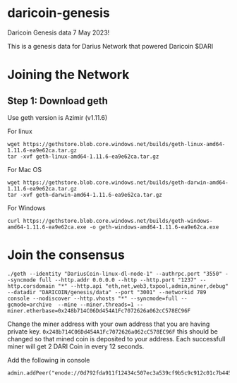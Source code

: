 # daricoin-genesis
 Daricoin Genesis data 7 May 2023!

 This is a genesis data for Darius Network that powered Daricoin $DARI

 # Joining the Network

 ## Step 1: Download geth
 Use geth version is Azimir (v1.11.6)

 For linux

 ```
wget https://gethstore.blob.core.windows.net/builds/geth-linux-amd64-1.11.6-ea9e62ca.tar.gz
tar -xvf geth-linux-amd64-1.11.6-ea9e62ca.tar.gz
 ```

For Mac OS

```
wget https://gethstore.blob.core.windows.net/builds/geth-darwin-amd64-1.11.6-ea9e62ca.tar.gz
tar -xvf geth-darwin-amd64-1.11.6-ea9e62ca.tar.gz
```

For Windows

```
curl https://gethstore.blob.core.windows.net/builds/geth-windows-amd64-1.11.6-ea9e62ca.exe -o geth-windows-amd64-1.11.6-ea9e62ca.exe
```

# Join the consensus 

```
./geth --identity "DariusCoin-linux-dl-node-1" --authrpc.port "3550" --syncmode full --http.addr 0.0.0.0 --http --http.port "1237" --http.corsdomain "*" --http.api "eth,net,web3,txpool,admin,miner,debug" --datadir "DARICOIN/genesis/data" --port "3001" --networkid 789 console --nodiscover --http.vhosts "*" --syncmode=full --gcmode=archive  --mine --miner.threads=1 --miner.etherbase=0x248b714C06Dd454A1Fc7072626a062cC578EC96F
```
Change the miner address with your own address that you are having private key. `0x248b714C06Dd454A1Fc7072626a062cC578EC96F` this should be changed so that mined coin is deposited to your address. Each successfull miner will get 2 DARI Coin in every 12 seconds.

Add the following in console
```
admin.addPeer("enode://0d792fda911f12434c507ec3a539cf9b5c9c912c01c7b445870599b7d881906c3648b3e375a434430672b8c036a22fca42077b1738718d2f3a90c67a19f4ce92@159.89.163.141:3001")
```

 
